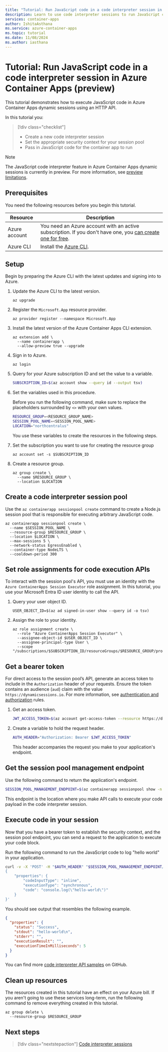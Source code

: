 ```yaml
---
title: "Tutorial: Run JavaScript code in a code interpreter session in Azure Container Apps"
description: Learn to use code interpreter sessions to run JavaScript code in Azure Container Apps.
services: container-apps
author: IshitaAsthana
ms.service: azure-container-apps
ms.topic: tutorial
ms.date: 11/08/2024
ms.author: iasthana
---
```


# Tutorial: Run JavaScript code in a code interpreter session in Azure Container Apps (preview)

This tutorial demonstrates how to execute JavaScript code in Azure Container Apps dynamic sessions using an HTTP API.

In this tutorial you:

> [!div class="checklist"]
> * Create a new code interpreter session
> * Set the appropriate security context for your session pool
> * Pass in JavaScript code for the container app to run

> [!NOTE]
> The JavaScript code interpreter feature in Azure Container Apps dynamic sessions is currently in preview. For more information, see [preview limitations](./sessions.md#region-availability).

## Prerequisites

You need the following resources before you begin this tutorial.

| Resource | Description |
|---|---|
| Azure account | You need an Azure account with an active subscription. If you don't have one, you [can create one for free](https://azure.microsoft.com/free/). |
| Azure CLI | Install the [Azure CLI](/cli/azure/install-azure-cli). |

## Setup	

Begin by preparing the Azure CLI with the latest updates and signing into to Azure.

1. Update the Azure CLI to the latest version.

   ```azurecli
   az upgrade
   ```

1. Register the `Microsoft.App` resource provider.

   ```azurecli
   az provider register --namespace Microsoft.App
   ```

1. Install the latest version of the Azure Container Apps CLI extension.

    ```azurecli
    az extension add \
      --name containerapp \
      --allow-preview true --upgrade
    ```

1. Sign in to Azure.

   ```azurecli
   az login
   ```
   
1. Query for your Azure subscription ID and set the value to a variable.

    ```bash
    SUBSCRIPTION_ID=$(az account show --query id --output tsv)
    ```
    
1. Set the variables used in this procedure.

    Before you run the following command, make sure to replace the placeholders surrounded by `<>` with your own values.

    ```bash
    RESOURCE_GROUP=<RESOURCE_GROUP_NAME>
    SESSION_POOL_NAME=<SESSION_POOL_NAME>
    LOCATION="northcentralus"
    ```

   You use these variables to create the resources in the following steps.
   
1. Set the subscription you want to use for creating the resource group
   
    ```azurecli
    az account set -s $SUBSCRIPTION_ID
    ```

1. Create a resource group.

    ```azurecli
    az group create \
      --name $RESOURCE_GROUP \
      --location $LOCATION
    ```

## Create a code interpreter session pool

Use the `az containerapp sessionpool create` command to create a Node.js session pool that is responsible for executing arbitrary JavaScript code.

```azurecli
az containerapp sessionpool create \
  --name $SESSION_POOL_NAME \
  --resource-group $RESOURCE_GROUP \
  --location $LOCATION \
  --max-sessions 5 \
  --network-status EgressEnabled \
  --container-type NodeLTS \
  --cooldown-period 300
```

## Set role assignments for code execution APIs

To interact with the session pool's API, you must use an identity with the `Azure ContainerApps Session Executor` role assignment. In this tutorial, you use your Microsoft Entra ID user identity to call the API.

1. Query your user object ID.

   ```azurecli
   USER_OBJECT_ID=$(az ad signed-in-user show --query id -o tsv)
   ```
   
1. Assign the role to your identity.

    ```azurecli
    az role assignment create \
      --role "Azure ContainerApps Session Executor" \
      --assignee-object-id $USER_OBJECT_ID \
      --assignee-principal-type User \
      --scope "/subscriptions/$SUBSCRIPTION_ID/resourceGroups/$RESOURCE_GROUP/providers/Microsoft.App/sessionPools/$SESSION_POOL_NAME"
    ```

## Get a bearer token

For direct access to the session pool’s API, generate an access token to include in the `Authorization` header of your requests. Ensure the token contains an audience (`aud`) claim with the value `https://dynamicsessions.io`. For more information, see [authentication and authorization](./sessions.md?tabs=azure-cli#authentication) rules.

1. Get an access token.

    ```bash
    JWT_ACCESS_TOKEN=$(az account get-access-token --resource https://dynamicsessions.io --query accessToken -o tsv)
    ```

1. Create a variable to hold the request header.

    ```bash
    AUTH_HEADER="Authorization: Bearer $JWT_ACCESS_TOKEN"
    ```

   This header accompanies the request you make to your application's endpoint.

## Get the session pool management endpoint

Use the following command to return the application's endpoint.

```bash
SESSION_POOL_MANAGEMENT_ENDPOINT=$(az containerapp sessionpool show -n $SESSION_POOL_NAME -g $RESOURCE_GROUP --query "properties.poolManagementEndpoint" -o tsv)
```

This endpoint is the location where you make API calls to execute your code payload in the code interpreter session.

## Execute code in your session

Now that you have a bearer token to establish the security context, and the session pool endpoint, you can send a request to the application to execute your code block.

Run the following command to run the JavaScript code to log "hello world" in your application.

```bash
curl -v -X 'POST' -H "$AUTH_HEADER" "$SESSION_POOL_MANAGEMENT_ENDPOINT/code/execute?api-version=2024-02-02-preview&identifier=test" -H 'Content-Type: application/json' -d '
{
    "properties": {
        "codeInputType": "inline",
        "executionType": "synchronous",
        "code": "console.log(\"hello-world\")"
    }
}'
```

You should see output that resembles the following example.

```json
{
  "properties": {
    "status": "Success",
    "stdout": "hello-world\n",
    "stderr": "",
    "executionResult": "",
    "executionTimeInMilliseconds": 5
  }
}
```

You can find more [code interpreter API samples](https://github.com/Azure-Samples/container-apps-dynamic-sessions-samples/blob/main/code-interpreter/api-samples.md) on GitHub.

## Clean up resources

The resources created in this tutorial have an effect on your Azure bill. If you aren't going to use these services long-term, run the following command to remove everything created in this tutorial.

```azurecli
az group delete \
  --resource-group $RESOURCE_GROUP
```

## Next steps

> [!div class="nextstepaction"]
> [Code interpreter sessions](./sessions-code-interpreter.md)
